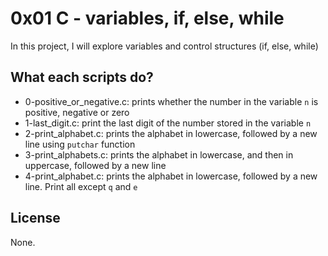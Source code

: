 # 0x01 C - variables, if, else, while

In this project, I will explore variables and control structures (if, else, while)

## What each scripts do?

* 0-positive_or_negative.c: prints whether the number in the variable `n` is positive, negative or zero
* 1-last_digit.c: print the last digit of the number stored in the variable `n`
* 2-print_alphabet.c: prints the alphabet in lowercase, followed by a new line using `putchar` function
* 3-print_alphabets.c: prints the alphabet in lowercase, and then in uppercase, followed by a new line
* 4-print_alphabet.c: prints the alphabet in lowercase, followed by a new line. Print all except `q` and `e`

## License

None.
